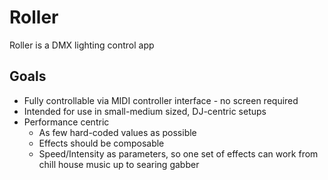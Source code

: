 # Roller

Roller is a DMX lighting control app


## Goals
- Fully controllable via MIDI controller interface - no screen required
- Intended for use in small-medium sized, DJ-centric setups
- Performance centric
    - As few hard-coded values as possible
    - Effects should be composable
    - Speed/Intensity as parameters, so one set of effects can work from chill house music up to searing gabber
